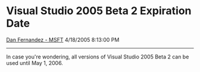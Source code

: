 <div id="page">

# Visual Studio 2005 Beta 2 Expiration Date

[Dan Fernandez -
MSFT](https://social.msdn.microsoft.com/profile/Dan%20Fernandez%20-%20MSFT)
4/18/2005 8:13:00 PM

-----

<div id="content">

In case you're wondering, all versions of Visual Studio 2005 Beta 2 can
be used until May 1, 2006.

</div>

</div>
